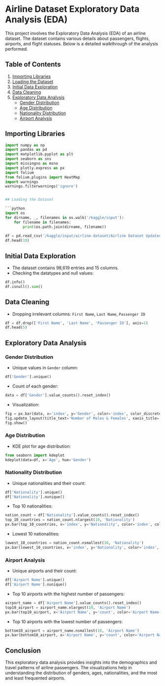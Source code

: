 # Airline Dataset Exploratory Data Analysis (EDA)

This project involves the Exploratory Data Analysis (EDA) of an airline dataset. The dataset contains various details about passengers, flights, airports, and flight statuses. Below is a detailed walkthrough of the analysis performed.

## Table of Contents
1. [Importing Libraries](#importing-libraries)
2. [Loading the Dataset](#loading-the-dataset)
3. [Initial Data Exploration](#initial-data-exploration)
4. [Data Cleaning](#data-cleaning)
5. [Exploratory Data Analysis](#exploratory-data-analysis)
    - [Gender Distribution](#gender-distribution)
    - [Age Distribution](#age-distribution)
    - [Nationality Distribution](#nationality-distribution)
    - [Airport Analysis](#airport-analysis)

## Importing Libraries

```python
import numpy as np 
import pandas as pd 
import matplotlib.pyplot as plt
import seaborn as sns 
import missingno as msno
import plotly.express as px
import folium 
from folium.plugins import HeatMap
import warnings
warnings.filterwarnings('ignore')


## Loading the Dataset

```python
import os
for dirname, _, filenames in os.walk('/kaggle/input'):
    for filename in filenames:
        print(os.path.join(dirname, filename))
        
df = pd.read_csv('/kaggle/input/airline-dataset/Airline Dataset Updated - v2.csv')
df.head(10)
```

## Initial Data Exploration

- The dataset contains 98,619 entries and 15 columns.
- Checking the datatypes and null values:

```python
df.info()
df.isnull().sum()
```

## Data Cleaning

- Dropping irrelevant columns: `First Name`, `Last Name`, `Passenger ID`

```python
df = df.drop(['First Name', 'Last Name', 'Passenger ID'], axis=1)
df.head(5)
```

## Exploratory Data Analysis

### Gender Distribution

- Unique values in `Gender` column:

```python
df['Gender'].unique()
```

- Count of each gender:

```python
data = df['Gender'].value_counts().reset_index()
```

- Visualization:

```python
fig = px.bar(data, x='index', y='Gender', color='index', color_discrete_sequence=px.colors.sequential.Agsunset, template='plotly_dark')
fig.update_layout(title_text='Number of Males & Females', xaxis_title='GENDER', yaxis_title='COUNT')
fig.show()
```

### Age Distribution

- KDE plot for age distribution:

```python
from seaborn import kdeplot
kdeplot(data=df, x='Age', hue='Gender')
```

### Nationality Distribution

- Unique nationalities and their count:

```python
df['Nationality'].unique()
df['Nationality'].nunique()
```

- Top 10 nationalities:

```python
nation_count = df['Nationality'].value_counts().reset_index()
top_10_countries = nation_count.nlargest(10, 'Nationality')
px.bar(top_10_countries, x='index', y='Nationality', color='index', color_discrete_sequence=px.colors.sequential.Agsunset, template='plotly_dark')
```

- Lowest 10 nationalities:

```python
lowest_10_countries = nation_count.nsmallest(10, 'Nationality')
px.bar(lowest_10_countries, x='index', y='Nationality', color='index', color_discrete_sequence=px.colors.sequential.Agsunset, template='plotly_dark')
```

### Airport Analysis

- Unique airports and their count:

```python
df['Airport Name'].unique()
df['Airport Name'].nunique()
```

- Top 10 airports with the highest number of passengers:

```python
airport_name = df['Airport Name'].value_counts().reset_index()
top10_airport = airport_name.nlargest(10, 'Airport Name')
px.bar(top10_airport, x='Airport Name', y='count', color='Airport Name', color_discrete_sequence=px.colors.sequential.Agsunset, template='plotly_dark')
```

- Top 10 airports with the lowest number of passengers:

```python
bottom10_airport = airport_name.nsmallest(10, 'Airport Name')
px.bar(bottom10_airport, x='Airport Name', y='count', color='Airport Name', color_discrete_sequence=px.colors.sequential.Agsunset, template='plotly_dark')
```

## Conclusion

This exploratory data analysis provides insights into the demographics and travel patterns of airline passengers. The visualizations help in understanding the distribution of genders, ages, nationalities, and the most and least frequented airports.
```



